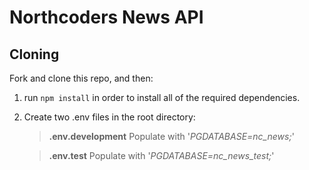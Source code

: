 # Northcoders News API

## Cloning

Fork and clone this repo, and then:

1.  run `npm install` in order to install all of the required dependencies.
2.  Create two .env files in the root directory:

    > **.env.development** Populate with '_PGDATABASE=nc_news;_'

    > **.env.test** Populate with '_PGDATABASE=nc_news_test;_'
